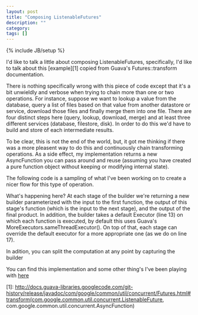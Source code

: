 ```yaml
---
layout: post
title: "Composing ListenableFutures"
description: ""
category: 
tags: []
---
```

{% include JB/setup %}

I'd like to talk a little about composing ListenableFutures, specifically, I'd like to talk about this [example][1] copied from Guava's Futures::transform documentation.

<script src="https://gist.github.com/mgodave/5535286.js"> </script>

There is nothing specifically wrong with this piece of code except that it's a bit unwieldly and verbose when trying to chain more than one or two operations. For instance, suppose we want to lookup a value from the database, query a list of files based on that value from another datastore or service, download those files and finally merge them into one file. There are four distinct steps here (query, lookup, download, merge) and at least three different services (database, filestore, disk). In order to do this we'd have to build and store of each intermediate results. 

<script src="https://gist.github.com/mgodave/5538189.js"> </script>

To be clear, this is not the end of the world, but, it got me thinking if there was a more pleasent way to do this and continuously chain transforming operations. As a side effect, my implementation returns a new AsyncFunction you can pass around and reuse (assuming you have created a pure function object without keeping or modifying internal state).

The following code is a sampling of what I've been working on to create a nicer flow for this type of operation.

<script src="https://gist.github.com/mgodave/5535727.js"> </script>

What's happening here? At each stage of the builder we're returning a new builder parameterized with the input to the first function, the output of this stage's function (which is the input to the next stage), and the output of the final product. In addition, the builder takes a default Executor (line 13) on which each function is executed, by default this uses Guava's MoreExecutors.sameThreadExecutor(). On top of that, each stage can override the default executor for a more appropriate one (as we do on line 17).

In adition, you can split the computation at any point by capturing the builder 

You can find this implementation and some other thing's I've been playing with [here](https://github.com/mgodave/AsyncUtils)

[1]: http://docs.guava-libraries.googlecode.com/git-history/release/javadoc/com/google/common/util/concurrent/Futures.html#transform(com.google.common.util.concurrent.ListenableFuture, com.google.common.util.concurrent.AsyncFunction)